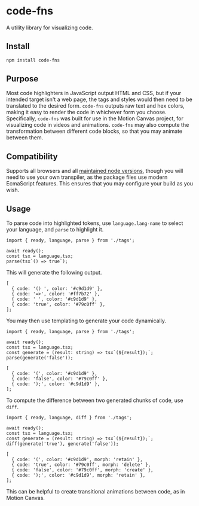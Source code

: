 # code-fns

A utility library for visualizing code.

## Install

```bash
npm install code-fns
```

## Purpose

Most code highlighters in JavaScript output HTML and CSS, but if your intended
target isn't a web page, the tags and styles would then need to be translated
to the desired form. `code-fns` outputs raw text and hex colors, making it easy
to render the code in whichever form you choose. Specifically, `code-fns` was
built for use in the Motion Canvas project, for visualizing code in videos and
animations. `code-fns` may also compute the transformation between different
code blocks, so that you may animate between them.

## Compatibility

Supports all browsers and all [maintained node
versions](https://github.com/nodejs/Release), though you will need to use your
own transpiler, as the package files use modern EcmaScript features. This
ensures that you may configure your build as you wish.

## Usage

To parse code into highlighted tokens, use `language.lang-name` to select your
language, and `parse` to highlight it.

```tsx
import { ready, language, parse } from './tags';

await ready();
const tsx = language.tsx;
parse(tsx`() => true`);
```

This will generate the following output.

```tsx
[
  { code: '() ', color: '#c9d1d9' },
  { code: '=>', color: '#ff7b72' },
  { code: ' ', color: '#c9d1d9' },
  { code: 'true', color: '#79c0ff' },
];
```

You may then use templating to generate your code dynamically.

```tsx
import { ready, language, parse } from './tags';

await ready();
const tsx = language.tsx;
const generate = (result: string) => tsx`(${result});`;
parse(generate('false'));
```

```tsx
[
  { code: '(', color: '#c9d1d9' },
  { code: 'false', color: '#79c0ff' },
  { code: ');', color: '#c9d1d9' },
];
```

To compute the difference between two generated chunks of code, use `diff`.

```tsx
import { ready, language, diff } from './tags';

await ready();
const tsx = language.tsx;
const generate = (result: string) => tsx`(${result});`;
diff(generate('true'), generate('false'));
```

```tsx
[
  { code: '(', color: '#c9d1d9', morph: 'retain' },
  { code: 'true', color: '#79c0ff', morph: 'delete' },
  { code: 'false', color: '#79c0ff', morph: 'create' },
  { code: ');', color: '#c9d1d9', morph: 'retain' },
];
```

This can be helpful to create transitional animations between code, as in
Motion Canvas.
